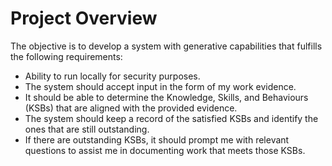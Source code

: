 # Project Overview
The objective is to develop a system with generative capabilities that fulfills the following requirements:

- Ability to run locally for security purposes.
- The system should accept input in the form of my work evidence.
- It should be able to determine the Knowledge, Skills, and Behaviours (KSBs) that are aligned with the provided evidence.
- The system should keep a record of the satisfied KSBs and identify the ones that are still outstanding.
- If there are outstanding KSBs, it should prompt me with relevant questions to assist me in documenting work that meets those KSBs.
